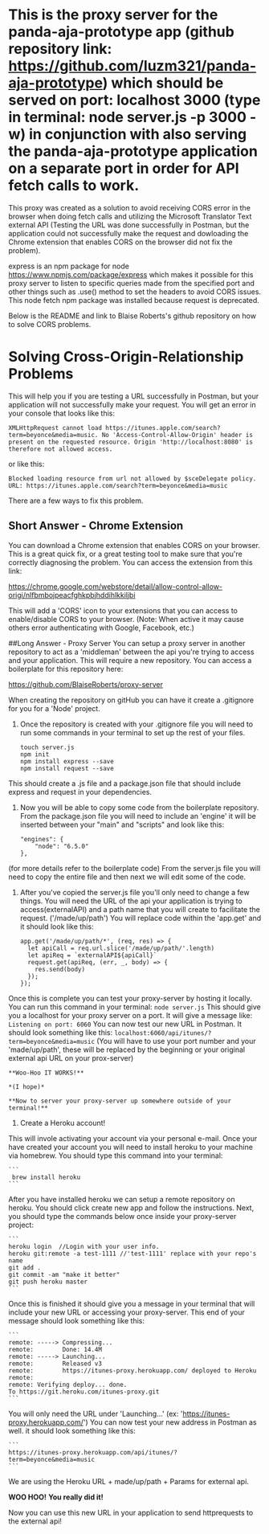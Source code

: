 # This is the proxy server for the panda-aja-prototype app (github repository link: https://github.com/luzm321/panda-aja-prototype) which should be served on port: localhost 3000 (type in terminal: node server.js -p 3000 -w) in conjunction with also serving the panda-aja-prototype application on a separate port in order for API fetch calls to work.

This proxy was created as a solution to avoid receiving CORS error in the browser when doing fetch calls and utilizing the Microsoft Translator Text external API (Testing the URL was done
successfully in Postman, but the application could not successfully make the request and dowloading the Chrome extension that enables CORS on the browser did not fix the problem).


express is an npm package for node https://www.npmjs.com/package/express which makes it possible for this proxy server to listen to specific queries 
made from the specified port and other things such as .use() method to set the headers to avoid CORS issues. This node fetch npm package was installed because request is deprecated.

Below is the README and link to Blaise Roberts's github repository on how to solve CORS problems.

# Solving Cross-Origin-Relationship Problems
This will help you if you are testing a URL successfully in Postman, but your application will not successfully make your request.  You will get an error in your console that looks like this: 
```
XMLHttpRequest cannot load https://itunes.apple.com/search?term=beyonce&media=music. No 'Access-Control-Allow-Origin' header is present on the requested resource. Origin 'http://localhost:8080' is therefore not allowed access.
```
or like this:
```
Blocked loading resource from url not allowed by $sceDelegate policy.  URL: https://itunes.apple.com/search?term=beyonce&media=music
```

There are a few ways to fix this problem.

## Short Answer - Chrome Extension
You can download a Chrome extension that enables CORS on your browser.  This is a great quick fix, or a great testing tool to make sure that you're correctly diagnosing the problem.  You can access the extension from this link:

https://chrome.google.com/webstore/detail/allow-control-allow-origi/nlfbmbojpeacfghkpbjhddihlkkiljbi

This will add a 'CORS' icon to your extensions that you can access to enable/disable CORS to your browser.  (Note: When active it may cause others error authenticating with Google, Facebook, etc.)

##Long Answer - Proxy Server
You can setup a proxy server in another repository to act as a 'middleman' between the api you're trying to access and your application.  This will require a new repository.  You can access a boilerplate for this repository here: 

https://github.com/BlaiseRoberts/proxy-server

When creating the repository on gitHub you can have it create a .gitignore for you for a 'Node' project.

1. Once the repository is created with your .gitignore file you will need to run some commands in your terminal to set up the rest of your files.
    ```
    touch server.js
    npm init
    npm install express --save
    npm install request --save
    ```
This should create a .js file and a package.json file that should include express and request in your dependencies.  

1. Now you will be able to copy some code from the boilerplate repository.  From the package.json file you will need to include an 'engine' it will be inserted between your "main" and "scripts" and look like this:
    ```
    "engines": {
        "node": "6.5.0"
    },
    ```
(for more details refer to the boilerplate code)
From the server.js file you will need to copy the entire file and then next we will edit some of the code.

1. After you've copied the server.js file you'll only need to change a few things. You will need the URL of the api your application is trying to access(externalAPI) and a path name that you will create to facilitate the request. ('/made/up/path')
    You will replace code within the 'app.get' and it should look like this:
    ```
    app.get('/made/up/path/*', (req, res) => {
      let apiCall = req.url.slice('/made/up/path/'.length)
      let apiReq = `externalAPI${apiCall}`
      request.get(apiReq, (err, _, body) => {
        res.send(body)
      });
    });
    ```
Once this is complete you can test your proxy-server by hosting it locally.  You can run this command in your terminal:
    ```
    node server.js
    ```
This should give you a localhost for your proxy server on a port.  It will give a message like: 
    ```
    Listening on port: 6060
    ```
You can now test our new URL in Postman.  It should look something like this:
    ```
    localhost:6060/api/itunes/?term=beyonce&media=music
    ```
(You will have to use your port number and your 'made/up/path', these will be replaced by the beginning or your original external api URL on your prox-server)

    **Woo-Hoo IT WORKS!** 

    *(I hope)*

    **Now to server your proxy-server up somewhere outside of your terminal!**

1. Create a Heroku account!

This will invole activating your account via your personal e-mail.
Once your have created your account you will need to install heroku to your machine via homebrew.  You should type this command into your terminal:

    ```
     brew install heroku
    ```

After you have installed heroku we can setup a remote repository on heroku.
You should click create new app and follow the instructions.  Next, you should type the commands below once inside your proxy-server project:

    ```
    heroku login  //Login with your user info.
    heroku git:remote -a test-1111 //'test-1111' replace with your repo's name
    git add .
    git commit -am "make it better"
    git push heroku master
    ```

Once this is finished it should give you a message in your terminal that will include your new URL or accessing your proxy-server. This end of your message should look something like this:

    ```
    remote: -----> Compressing...
    remote:        Done: 14.4M
    remote: -----> Launching...
    remote:        Released v3
    remote:        https://itunes-proxy.herokuapp.com/ deployed to Heroku
    remote: 
    remote: Verifying deploy... done.
    To https://git.heroku.com/itunes-proxy.git
    ```

You will only need the URL under 'Launching...' 
(ex: 'https://itunes-proxy.herokuapp.com/')
You can now test your new address in Postman as well. it should look something like this:

    ```
    https://itunes-proxy.herokuapp.com/api/itunes/?term=beyonce&media=music
    ```

We are using the Heroku URL + made/up/path + Params for external api.

__WOO HOO!__
__You really did it!__

Now you can use this new URL in your application to send httprequests to the external api!
